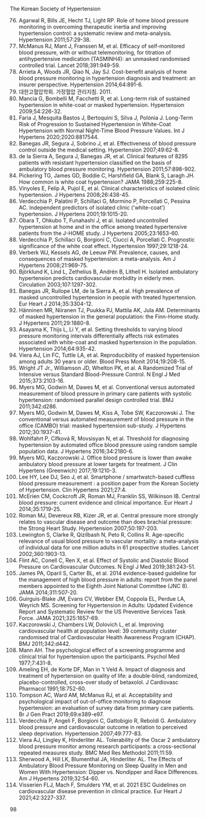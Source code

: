 The Korean Society of Hypertension

76. Agarwal R, Bills JE, Hecht TJ, Light RP. Role of home blood pressure monitoring in overcoming therapeutic inertia and improving hypertension control: a systematic review and meta-analysis. Hypertension 2011;57:29-38.
77. McManus RJ, Mant J, Franssen M, et al. Efficacy of self-monitored blood pressure, with or without telemonitoring, for titration of antihypertensive medication (TASMINH4): an unmasked randomised controlled trial. Lancet 2018;391:949-59.
78. Arrieta A, Woods JR, Qiao N, Jay SJ. Cost-benefit analysis of home blood pressure monitoring in hypertension diagnosis and treatment: an insurer perspective. Hypertension 2014;64:891-6.
79. 대한고혈압학회. 가정혈압 관리지침. 2011.
80. Mancia G, Bombelli M, Facchetti R, et al. Long-term risk of sustained hypertension in white-coat or masked hypertension. Hypertension 2009;54:226-32.
81. Faria J, Mesquita Bastos J, Bertoquini S, Silva J, Polónia J. Long-Term Risk of Progression to Sustained Hypertension in White-Coat Hypertension with Normal Night-Time Blood Pressure Values. Int J Hypertens 2020;2020:8817544.
82. Banegas JR, Segura J, Sobrino J, et al. Effectiveness of blood pressure control outside the medical setting. Hypertension 2007;49:62-8.
83. de la Sierra A, Segura J, Banegas JR, et al. Clinical features of 8295 patients with resistant hypertension classified on the basis of ambulatory blood pressure monitoring. Hypertension 2011;57:898-902.
84. Pickering TG, James GD, Boddie C, Harshfield GA, Blank S, Laragh JH. How common is white coat hypertension? JAMA 1988;259:225-8.
85. Vinyoles E, Felip A, Pujol E, et al. Clinical characteristics of isolated clinic hypertension. J Hypertens 2008;26:438-45.
86. Verdecchia P, Palatini P, Schillaci G, Mormino P, Porcellati C, Pessina AC. Independent predictors of isolated clinic ('white-coat') hypertension. J Hypertens 2001;19:1015-20.
87. Obara T, Ohkubo T, Funahashi J, et al. Isolated uncontrolled hypertension at home and in the office among treated hypertensive patients from the J-HOME study. J Hypertens 2005;23:1653-60.
88. Verdecchia P, Schillaci G, Borgioni C, Ciucci A, Porcellati C. Prognostic significance of the white coat effect. Hypertension 1997;29:1218-24.
89. Verberk WJ, Kessels AG, de Leeuw PW. Prevalence, causes, and consequences of masked hypertension: a meta-analysis. Am J Hypertens 2008;21:969-75.
90. Björklund K, Lind L, Zethelius B, Andrén B, Lithell H. Isolated ambulatory hypertension predicts cardiovascular morbidity in elderly men. Circulation 2003;107:1297-302.
91. Banegas JR, Ruilope LM, de la Sierra A, et al. High prevalence of masked uncontrolled hypertension in people with treated hypertension. Eur Heart J 2014;35:3304-12.
92. Hänninen MR, Niiranen TJ, Puukka PJ, Mattila AK, Jula AM. Determinants of masked hypertension in the general population: the Finn-Home study. J Hypertens 2011;29:1880-8.
93. Asayama K, Thijs L, Li Y, et al. Setting thresholds to varying blood pressure monitoring intervals differentially affects risk estimates associated with white-coat and masked hypertension in the population. Hypertension 2014;64:935-42.
94. Viera AJ, Lin FC, Tuttle LA, et al. Reproducibility of masked hypertension among adults 30 years or older. Blood Press Monit 2014;19:208-15.
95. Wright JT Jr., Williamson JD, Whelton PK, et al. A Randomized Trial of Intensive versus Standard Blood-Pressure Control. N Engl J Med 2015;373:2103-16.
96. Myers MG, Godwin M, Dawes M, et al. Conventional versus automated measurement of blood pressure in primary care patients with systolic hypertension: randomised parallel design controlled trial. BMJ 2011;342:d286.
97. Myers MG, Godwin M, Dawes M, Kiss A, Tobe SW, Kaczorowski J. The conventional versus automated measurement of blood pressure in the office (CAMBO) trial: masked hypertension sub-study. J Hypertens 2012;30:1937-41.
98. Wohlfahrt P, Cífková R, Movsisyan N, et al. Threshold for diagnosing hypertension by automated office blood pressure using random sample population data. J Hypertens 2016;34:2180-6.
99. Myers MG, Kaczorowski J. Office blood pressure is lower than awake ambulatory blood pressure at lower targets for treatment. J Clin Hypertens (Greenwich) 2017;19:1210-3.
100. Lee HY, Lee DJ, Seo J, et al. Smartphone / smartwatch-based cuffless blood pressure measurement : a position paper from the Korean Society of Hypertension. Clin Hypertens 2021;27:4.
101. McErien CM, Cockcroft JR, Roman MJ, Franklin SS, Wilkinson IB. Central blood pressure: current evidence and clinical importance. Eur Heart J 2014;35:1719-25.
102. Roman MJ, Devereux RB, Kizer JR, et al. Central pressure more strongly relates to vascular disease and outcome than does brachial pressure: the Strong Heart Study. Hypertension 2007;50:197-203.
103. Lewington S, Clarke R, Qizilbash N, Peto R, Collins R. Age-specific relevance of usual blood pressure to vascular mortality: a meta-analysis of individual data for one million adults in 61 prospective studies. Lancet 2002;360:1903-13.
104. Flint AC, Conell C, Ren X, et al. Effect of Systolic and Diastolic Blood Pressure on Cardiovascular Outcomes. N Engl J Med 2019;381:243-51.
105. James PA, Oparil S, Carter BL, et al. 2014 evidence-based guideline for the management of high blood pressure in adults: report from the panel members appointed to the Eighth Joint National Committee (JNC 8). JAMA 2014;311:507-20.
106. Guirguis-Blake JM, Evans CV, Webber EM, Coppola EL, Perdue LA, Weyrich MS. Screening for Hypertension in Adults: Updated Evidence Report and Systematic Review for the US Preventive Services Task Force. JAMA 2021;325:1657-69.
107. Kaczorowski J, Chambers LW, Dolovich L, et al. Improving cardiovascular health at population level: 39 community cluster randomised trial of Cardiovascular Health Awareness Program (CHAP). BMJ 2011;342:d442.
108. Mann AH. The psychological effect of a screening programme and clinical trial for hypertension upon the participants. Psychol Med 1977;7:431-8.
109. Ameling EH, de Korte DF, Man in 't Veld A. Impact of diagnosis and treatment of hypertension on quality of life: a double-blind, randomized, placebo-controlled, cross-over study of betaxolol. J Cardiovasc Pharmacol 1991;18:752-60.
110. Tompson AC, Ward AM, McManus RJ, et al. Acceptability and psychological impact of out-of-office monitoring to diagnose hypertension: an evaluation of survey data from primary care patients. Br J Gen Pract 2019;69:e389-e97.
111. Verdecchia P, Angeli F, Borgioni C, Gattobigio R, Reboldi G. Ambulatory blood pressure and cardiovascular outcome in relation to perceived sleep deprivation. Hypertension 2007;49:777-83.
112. Viera AJ, Lingley K, Hinderliter AL. Tolerability of the Oscar 2 ambulatory blood pressure monitor among research participants: a cross-sectional repeated measures study. BMC Med Res Methodol 2011;11:59.
113. Sherwood A, Hill LK, Blumenthal JA, Hinderliter AL. The Effects of Ambulatory Blood Pressure Monitoring on Sleep Quality in Men and Women With Hypertension: Dipper vs. Nondipper and Race Differences. Am J Hypertens 2019;32:54-60.
114. Visserien FLJ, Mach F, Smulders YM, et al. 2021 ESC Guidelines on cardiovascular disease prevention in clinical practice. Eur Heart J 2021;42:3227-337.

<PAGE>98